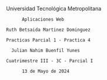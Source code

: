   Universidad Tecnológica Metropolitana
  
          Aplicaciones Web

    Ruth Betsaida Martinez Dominguez
  
    Practicas Parcial 1 - Practica 4

      Julian Nahim Buenfil Yunes

    Cuatrimestre III - 3C - Parcial I

          13 de Mayo de 2024